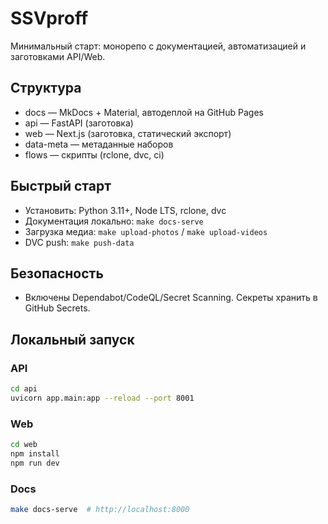 # SSVproff

Минимальный старт: монорепо с документацией, автоматизацией и заготовками API/Web.

## Структура
- docs — MkDocs + Material, автодеплой на GitHub Pages
- api — FastAPI (заготовка)
- web — Next.js (заготовка, статический экспорт)
- data-meta — метаданные наборов
- flows — скрипты (rclone, dvc, ci)

## Быстрый старт
- Установить: Python 3.11+, Node LTS, rclone, dvc
- Документация локально: `make docs-serve`
- Загрузка медиа: `make upload-photos` / `make upload-videos`
- DVC push: `make push-data`

## Безопасность
- Включены Dependabot/CodeQL/Secret Scanning. Секреты хранить в GitHub Secrets.

## Локальный запуск

### API
```bash
cd api
uvicorn app.main:app --reload --port 8001
```

### Web
```bash
cd web
npm install
npm run dev
```

### Docs
```bash
make docs-serve  # http://localhost:8000
```

